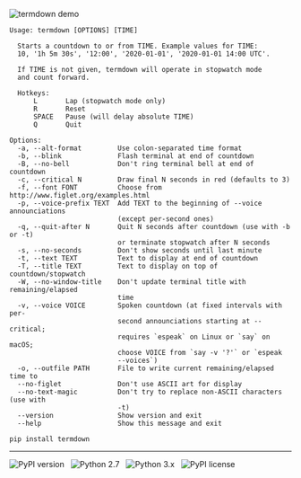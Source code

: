 ![termdown demo](/termdown.gif?raw=true)

```
Usage: termdown [OPTIONS] [TIME]

  Starts a countdown to or from TIME. Example values for TIME:
  10, '1h 5m 30s', '12:00', '2020-01-01', '2020-01-01 14:00 UTC'.

  If TIME is not given, termdown will operate in stopwatch mode
  and count forward.

  Hotkeys:
      L       Lap (stopwatch mode only)
      R       Reset
      SPACE   Pause (will delay absolute TIME)
      Q       Quit

Options:
  -a, --alt-format         Use colon-separated time format
  -b, --blink              Flash terminal at end of countdown
  -B, --no-bell            Don't ring terminal bell at end of countdown
  -c, --critical N         Draw final N seconds in red (defaults to 3)
  -f, --font FONT          Choose from http://www.figlet.org/examples.html
  -p, --voice-prefix TEXT  Add TEXT to the beginning of --voice announciations
                           (except per-second ones)
  -q, --quit-after N       Quit N seconds after countdown (use with -b or -t)
                           or terminate stopwatch after N seconds
  -s, --no-seconds         Don't show seconds until last minute
  -t, --text TEXT          Text to display at end of countdown
  -T, --title TEXT         Text to display on top of countdown/stopwatch
  -W, --no-window-title    Don't update terminal title with remaining/elapsed
                           time
  -v, --voice VOICE        Spoken countdown (at fixed intervals with per-
                           second announciations starting at --critical;
                           requires `espeak` on Linux or `say` on macOS;
                           choose VOICE from `say -v '?'` or `espeak
                           --voices`)
  -o, --outfile PATH       File to write current remaining/elapsed time to
  --no-figlet              Don't use ASCII art for display
  --no-text-magic          Don't try to replace non-ASCII characters (use with
                           -t)
  --version                Show version and exit
  --help                   Show this message and exit
```

```
pip install termdown
```

------------------------------------------------------------------------

![PyPI version](http://img.shields.io/pypi/v/termdown.svg) &nbsp; ![Python 2.7](http://img.shields.io/badge/Python-2.7-green.svg) &nbsp; ![Python 3.x](http://img.shields.io/badge/Python-3.x-green.svg) &nbsp; ![PyPI license](http://img.shields.io/badge/License-GPLv3-red.svg)
